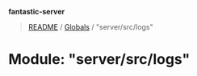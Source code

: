 **fantastic-server**

> [README](../README.md) / [Globals](../globals.md) / "server/src/logs"

# Module: "server/src/logs"

